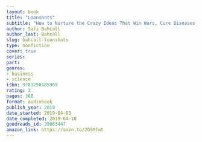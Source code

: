 ```yaml
---
layout: book
title: "Loonshots"
subtitle: "How to Nurture the Crazy Ideas That Win Wars, Cure Diseases, and Transform Industries"
author: Safi Bahcall
author_last: Bahcall
slug: bahcall-loonshots
type: nonfiction
cover: true
series: 
part: 
genres:
- business
- science
isbn: 9781250185969
rating: 3
pages: 368
format: audiobook
publish_year: 2019
date_started: 2019-04-03
date_completed: 2019-04-18
goodreads_id: 39863447
amazon_link: https://amzn.to/2OSMfmt
---
```


